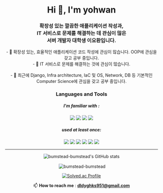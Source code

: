 <h1 align="center">Hi 👋, I'm yohwan</h1>
<h3 align="center">확장성 있는 깔끔한 애플리케이션 작성과,<br> IT 서비스로 문제를 해결하는 데 관심이 많은 <br> 서버 개발자 대학생 이요환입니다.</h3>
<div align=center>
- 🌱 확장성 있는, 효율적인 애플리케이션 코드 작성에 관심이 많습니다. OOP에 관심을 갖고 공부 중입니다. </center> <br>
<center> - 🌱 IT 서비스로 문제를 해결하는 것에 관심이 많습니다. </center> <br>
  <center> - 🌱 최근에 Django, Infra architecture, IaC 및 OS, Network, DB 등 기본적인 Computer Science에 관심을 갖고 공부 중입니다. </center>

<h3>Languages and Tools</h3>
<h5> I'm familiar with : </h5>  
  <img src="https://img.shields.io/badge/java-007396?style=for-the-badge&logo=java&logoColor=white"> 
  <img src="https://img.shields.io/badge/mysql-4479A1?style=for-the-badge&logo=mysql&logoColor=white">
  <img src="https://img.shields.io/badge/spring-6DB33F?style=for-the-badge&logo=spring&logoColor=white">
  <img src="https://img.shields.io/badge/amazonaws-232F3E?style=for-the-badge&logo=amazonaws&logoColor=white"> 
  
<h5>used at least once:</h5>
  <img src="https://img.shields.io/badge/python-3776AB?style=for-the-badge&logo=python&logoColor=white"> 
  <img src="https://img.shields.io/badge/html5-E34F26?style=for-the-badge&logo=html5&logoColor=white"> 
  <img src="https://img.shields.io/badge/css-1572B6?style=for-the-badge&logo=css3&logoColor=white"> 
  <img src="https://img.shields.io/badge/javascript-F7DF1E?style=for-the-badge&logo=javascript&logoColor=black"> 
  <img src="https://img.shields.io/badge/node.js-339933?style=for-the-badge&logo=Node.js&logoColor=white">
  <img src="https://img.shields.io/badge/express-000000?style=for-the-badge&logo=express&logoColor=white">


<br/>

---

![bumstead-bumstead's GitHub stats](https://github-readme-stats-bumstead-bumstead.vercel.app/api?username=bumstead-bumstead&show_icons=true)

<p>&nbsp;<img align="center" src="https://github-readme-stats-bumstead-bumstead.vercel.app/api/top-langs?username=bumstead-bumstead&layout=compact" alt="bumstead-bumstead" /></p>

[![Solved.ac Profile](http://mazassumnida.wtf/api/v2/generate_badge?boj=isz06243)](https://solved.ac/isz06243/)

 📫 **How to reach me** : **dldyghks951@gmail.com**

</div>
